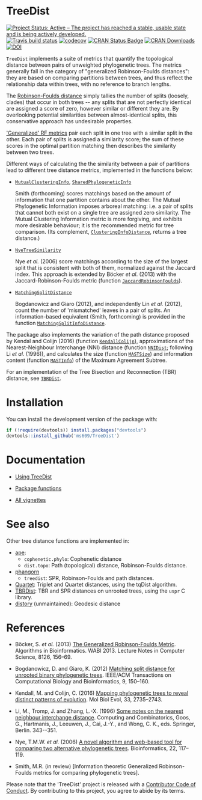 # TreeDist

[![Project Status: Active – The project has reached a stable, usable state and is being actively developed.](http://www.repostatus.org/badges/latest/active.svg)](http://www.repostatus.org/#active)<!--[![Project Status: Inactive – The project has reached a stable, usable state but is no longer being actively developed; support/maintenance will be provided as time allows.](http://www.repostatus.org/badges/latest/inactive.svg)](http://www.repostatus.org/#inactive)-->
[![Travis build status](https://travis-ci.org/ms609/TreeDist.svg?branch=master)](https://travis-ci.org/ms609/TreeDist)
[![codecov](https://codecov.io/gh/ms609/TreeDist/branch/master/graph/badge.svg)](https://codecov.io/gh/ms609/TreeDist)
[![CRAN Status Badge](http://www.r-pkg.org/badges/version/TreeDist)](https://cran.r-project.org/package=TreeDist)
[![CRAN Downloads](http://cranlogs.r-pkg.org/badges/TreeDist)](https://cran.r-project.org/package=TreeDist)
[![DOI](https://zenodo.org/badge/196188301.svg)](https://zenodo.org/badge/latestdoi/196188301)

`TreeDist` implements a suite of metrics that quantify the topological 
distance between pairs of unweighted phylogenetic trees.
The metrics generally fall in the category of "generalized Robinson-Foulds
distances": they are based on comparing partitions between trees, and thus
reflect the relationship data within trees, with no reference to branch lengths.

The [Robinson-Foulds distance](https://ms609.github.io/TreeDist/articles/Robinson-Foulds.html)
simply tallies the number of splits (loosely, clades) that occur in both trees -- 
any splits that are not perfectly identical are assigned a score of zero, however similar 
or different they are.
By overlooking potential similarities between almost-identical splits, 
this conservative approach has undesirable properties.

['Generalized' RF metrics](https://ms609.github.io/TreeDist/articles/Generalized-RF.html)
pair each split in one tree with a similar split in the other.
Each pair of splits is assigned a similarity 
score; the sum of these scores in the optimal partition matching 
then describes the similarity between two trees. 

Different ways of calculating the the similarity between a pair of partitions 
lead to different tree distance metrics, implemented in the functions below:


* [`MutualClusteringInfo`](https://ms609.github.io/TreeDist/reference/TreeDistance.html), [`SharedPhylogeneticInfo`](https://ms609.github.io/TreeDist/reference/TreeDistance.html)
    
    Smith (forthcoming) scores matchings based on the amount of information
    that one partition contains about the other.  The Mutual Phylogenetic
    Information imposes arboreal matching: i.e. a pair of splits that cannot
    both exist on a single tree are assigned zero similarity.  The Mutual 
    Clustering Information metric is more forgiving, and exhibits more 
    desirable behaviour; it is the recommended metric for tree comparison.
    (Its complement, [`ClusteringInfoDistance`](https://ms609.github.io/TreeDist/reference/TreeDistance.html), returns a tree 
    distance.)

* [`NyeTreeSimilarity`](https://ms609.github.io/TreeDist/reference/NyeTreeSimilarity.html)
    
    Nye _et al._ (2006) score matchings according to the size of the largest 
    split that is consistent with both of them, normalized against 
    the Jaccard index.  This approach is extended by B&ouml;cker _et al_. (2013)
    with the Jaccard-Robinson-Foulds metric (function 
    [`JaccardRobinsonFoulds`](https://ms609.github.io/TreeDist/reference/JaccardRobinsonFoulds.html)).
   
* [`MatchingSplitDistance`](https://ms609.github.io/TreeDist/reference/MatchingSplitDistance.html)
    
    Bogdanowicz and Giaro (2012), and independently Lin _et al._ (2012), count 
    the number of 'mismatched' leaves in a pair of splits.  An 
    information-based equivalent (Smith, forthcoming) is provided in the function
    [`MatchingSplitInfoDistance`](https://ms609.github.io/TreeDist/reference/TreeDistance.html).

The package also implements the variation of the path distance 
proposed by Kendal and Colijn (2016) (function [`KendallColijn`](https://ms609.github.io/TreeDist/reference/KendallColijn.html)),
approximations of the Nearest-Neighbour Interchange (NNI) distance (function
[`NNIDist`](https://ms609.github.io/TreeDist/reference/NNIDist.html); following
Li _et al._ (1996)), and
calculates the size (function
[`MASTSize`](https://ms609.github.io/TreeDist/reference/MASTSize.html)) and 
information content (function
[`MASTInfo`](https://ms609.github.io/TreeDist/reference/MASTSize.html)) of the 
Maximum Agreement Subtree.

For an implementation of the Tree Bisection and Reconnection (TBR) distance, see [`TBRDist`](https://ms609.github.io/TBRDist/index.html).

# Installation

<!--
#TODO: submit to CRAN!
Install and load the library from CRAN as follows:
```r
install.packages('TreeDist')
library('TreeDist')
```

If you're feeling brave, y-->You can install the development version of the package with:
```r
if (!require(devtools)) install.packages("devtools")
devtools::install_github('ms609/TreeDist')
```
# Documentation

- [Using TreeDist](https://ms609.github.io/TreeDist/articles/Using-TreeDist.html)

- [Package functions](https://ms609.github.io/TreeDist/reference/index.html)

- [All vignettes](https://ms609.github.io/TreeDist/articles/)

# See also

Other tree distance functions are implemented in:

* [ape](http://ape-package.ird.fr/):
    - `cophenetic.phylo`: Cophenetic distance
    - `dist.topo`: Path (topological) distance, Robinson-Foulds distance.
* [phangorn](https://cran.r-project.org/package=phangorn)
    - `treedist`: SPR, Robinson-Foulds and path distances.
* [Quartet](http://ms609.github.io/Quartet/): Triplet and Quartet distances, 
  using the tqDist algorithm.
* [TBRDist](http://ms609.github.io/TBRDist/): TBR and SPR distances on 
  unrooted trees, using the `uspr` C library.
* [distory](https://cran.r-project.org/package=distory) (unmaintained): Geodesic distance

# References

- Böcker, S. _et al._ (2013) [The Generalized Robinson-Foulds
Metric](https://dx.doi.org/10.1007/978-3-642-40453-5_13). Algorithms in Bioinformatics. WABI 2013. Lecture Notes in Computer Science, 8126, 156–69.

- Bogdanowicz, D. and Giaro, K. (2012) [Matching split distance for unrooted
binary phylogenetic trees](https://dx.doi.org/10.1109/TCBB.2011.48). IEEE/ACM Transactions on Computational Biology and Bioinformatics, 9, 150–160. 

- Kendall, M. and Colijn, C. (2016) [Mapping phylogenetic trees to reveal
distinct patterns of evolution](https://dx.doi.org/10.1093/molbev/msw124). Mol Biol Evol, 33, 2735–2743.

- Li, M., Tromp, J. and Zhang, L.-X. (1996) [Some notes on the nearest neighbour
interchange distance](https://dx.doi.org/10.1007/3-540-61332-3_168). Computing
and Combinatorics, Goos, G., Hartmanis, J., Leeuwen, J., Cai, J.-Y., and 
Wong, C. K., eds. Springer, Berlin. 343--351.

- Nye, T.M.W. _et al._ (2006) [A novel algorithm and web-based tool for
comparing two alternative phylogenetic trees](https://dx.doi.org/10.1093/bioinformatics/bti720). Bioinformatics, 22, 117–119.

- Smith, M.R. (in review) [Information theoretic Generalized Robinson-Foulds
metrics for comparing phylogenetic trees].

Please note that the 'TreeDist' project is released with a
[Contributor Code of Conduct](CODE_OF_CONDUCT.md).
By contributing to this project, you agree to abide by its terms.
